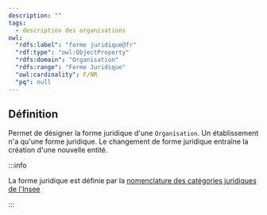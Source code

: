 ```yaml
---
description: ""
tags:
  - description des organisations
owl:
  "rdfs:label": "forme juridique@fr"
  "rdf:type": "owl:ObjectProperty"
  "rdfs:domain": "Organisation"
  "rdfs:range": "Forme Juridique"
  "owl:cardinality": F/NR
  "pq": null
---
```


<OntologyTable frontMatter={frontMatter}/>

## Définition

Permet de désigner la forme juridique d'une `Organisation`. Un établissement n'a qu'une forme juridique. Le changement de forme juridique entraîne la création d'une nouvelle entité.

:::info

La forme juridique est définie par la [nomenclature des catégories juridiques de l'Insee](https://www.insee.fr/fr/information/2028129)

:::
